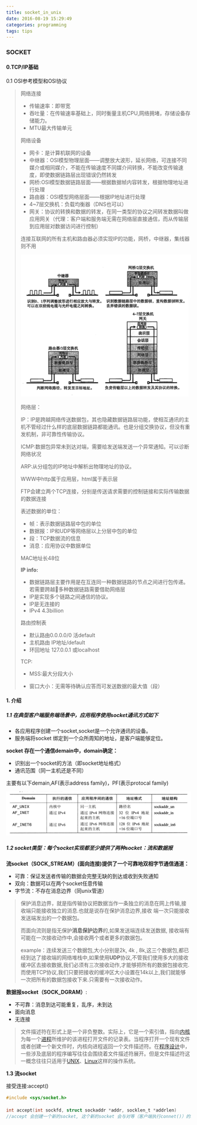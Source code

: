 ```yaml
---
title: socket_in_unix
date: 2016-08-19 15:29:49
categories: programming
tags: tips
---
```


### SOCKET

#### 0.TCP/IP基础

0.1 OSI参考模型和OSI协议

<!--more-->

> 网络连接
>
> - 传输速率：即带宽
> - 吞吐量：在传输速率基础上，同时衡量主机CPU,网络拥堵，存储设备存储能力。
> - MTU最大传输单元
>
> 网络设备
>
> - 网卡：是计算机联网的设备
> - 中继器：OSI模型物理层面——调整放大波形，延长网络，可连接不同媒介或相同媒介，不能在传输速度不同媒介间转换，不能改变传输速度，即使数据链路层出现错误仍然转发
> - 网桥:OSI模型数据链路层面——根据数据帧内容转发，根据物理地址进行处理
> - 路由器：OSI模型网络层面——根据IP地址进行处理
> - 4~7层交换机：负载均衡器（DNS也可以）
> - 网关：协议的转换和数据的转发，在同一类型的协议之间转发数据叫做应用网关（代理：客户端和服务端无需在网络层直接通信，而从传输层到应用层对数据访问进行控制）
>
> 连接互联网的所有主机和路由器必须实现IP的功能，网桥，中继器，集线器则不用
>
> ![网络设备](https://github.com/BaichuanWu/prictures/raw/master/socket_info/0_1.png)
>
> 网络层：
>
> IP：IP是跨越网络传送数据包，其也隐藏数据链路层功能，使相互通讯的主机不管经过什么样的底层数据链路都能通讯。也是分组交换协议，但没有重发机制，非可靠性传输协议。
>
> ICMP:数据包异常未到达对端，需要给发送端发送一个异常通知。可以诊断网络状况
>
> ARP:从分组包的IP地址中解析出物理地址的协议。
>
> WWW中http属于应用层，html属于表示层
>
> FTP会建立两个TCP连接，分别是传送请求需要的控制链接和实际传输数据的数据连接
>
> 表述数据的单位：
>
> - 帧：表示数据链路层中包的单位
> - 数据报：IP和UDP等网络层以上分层中包的单位
> - 段：TCP数据流的信息
> - 消息：应用协议中数据单位
>
> MAC地址长48位
>
> **IP info:**
>
> - 数据链路层主要作用是在互连同一种数据链路的节点之间进行包传递。若需要跨越多种数据链路需要借助网络层
> - IP是实现多个链路之间通信的协议。
> - IP是无连接的
> - IPv4 4.3billion
>
> 路由控制表
>
> - 默认路由0.0.0.0/0 活default
> - 主机路由 IP地址/default
> - 环回地址 127.0.0.1 或localhost
>
> TCP:
>
> - MSS:最大分段大小
>
>
> - 窗口大小：无需等待确认应答而可发送数据的最大值（段）

#### 1. 介绍

##### 1.1 在典型客户端服务端场景中，应用程序使用socket通讯方式如下

- 各应用程序创建一个socket,socket是一个允许通讯的设备。
- 服务端将socket 绑定到一个众所周知的地址，是客户端能够定位。

**socket 存在一个通信demain中，domain确定：**

- 识别出一个socket的方法（即socket地址格式）
- 通讯范围（同一主机还是不同）

主要有以下demain,AF(表示address family)，PF(表示protocal family)

![socket_demian](https://github.com/BaichuanWu/prictures/raw/master/socket_info/domian.png)

##### **1.2 socket类型**：每个socket实现都至少提供了两种socket：流和数据报

**流socket（SOCK_STREAM）(面向连接)提供了一个可靠地双相字节通信通道：**

- 可靠：保证发送者传输的数据会完整无缺的到达或收到失败通知
- 双向：数据可以在两个socket任意传输
- 字节流：不存在消息边界（同unix管道）

> 保护消息边界，就是指传输协议把数据当作一条独立的消息在网上传输,接收端只能接收独立的消息.也就是说存在保护消息边界,接收 端一次只能接收发送端发出的一个数据包。
>
> 而面向流则是指无保护**消息保护边界**的,如果发送端连续发送数据, 接收端有可能在一次接收动作中,会接收两个或者更多的数据包。
>
> example：连续发送三个数据包,大小分别是2k, 4k , 8k,这三个数据包,都已经到达了接收端的网络堆栈中,如果使用**UDP**协议,不管我们使用多大的接收缓冲区去接收数据,我们必须有三次接收动作,才能够把所有的数据包接收完.而使用TCP协议,我们只要把接收的缓冲区大小设置在14k以上,我们就能够一次把所有的数据包接收下来.只需要有一次接收动作。

**数据报socket（SOCK_DGRAM）**:

- 不可靠：消息到达可能重复，乱序，未到达
- 面向消息
- 无连接

> 文件描述符在形式上是一个非负整数。实际上，它是一个索引值，指向[内核](https://zh.wikipedia.org/wiki/%E5%86%85%E6%A0%B8)为每一个[进程](https://zh.wikipedia.org/wiki/%E8%BF%9B%E7%A8%8B)所维护的该进程打开文件的记录表。当程序打开一个现有文件或者创建一个新文件时，内核向进程返回一个文件描述符。在[程序设计](https://zh.wikipedia.org/wiki/%E7%A8%8B%E5%BA%8F%E8%AE%BE%E8%AE%A1)中，一些涉及底层的程序编写往往会围绕着文件描述符展开。但是文件描述符这一概念往往只适用于[UNIX](https://zh.wikipedia.org/wiki/UNIX)、[Linux](https://zh.wikipedia.org/wiki/Linux)这样的操作系统。

**1.3 流socket**

接受连接:accept()

```c
#include <sys/socket.h>

int accept(int sockfd, struct sockaddr *addr, socklen_t *addrlen)
//accept 会创建一个新的socket, 这个新的socket 会与对等（客户端执行connet()）的socket 进行连接，并返回新的socket文件描述符
```